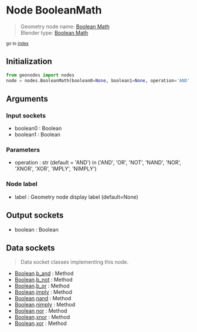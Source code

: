 
# Node BooleanMath

> Geometry node name: [Boolean Math](https://docs.blender.org/manual/en/latest/modeling/geometry_nodes/utilities/boolean_math.html)<br>
  Blender type: [Boolean Math](https://docs.blender.org/api/current/bpy.types.FunctionNodeBooleanMath.html)
  
<sub>go to [index](/docs/index.md)</sub>

## Initialization

```python
from geonodes import nodes
node = nodes.BooleanMath(boolean0=None, boolean1=None, operation='AND', label=None)
```



## Arguments


### Input sockets

- boolean0 : Boolean
- boolean1 : Boolean

### Parameters

- operation : str (default = 'AND') in ('AND', 'OR', 'NOT', 'NAND', 'NOR', 'XNOR', 'XOR', 'IMPLY', 'NIMPLY')

### Node label

- label : Geometry node display label (default=None)

## Output sockets

- boolean : Boolean

## Data sockets

> Data socket classes implementing this node.
  
  
- [Boolean](/docs/sockets/Boolean.md).[b_and](/docs/sockets/Boolean.md#b_and) : Method
- [Boolean](/docs/sockets/Boolean.md).[b_not](/docs/sockets/Boolean.md#b_not) : Method
- [Boolean](/docs/sockets/Boolean.md).[b_or](/docs/sockets/Boolean.md#b_or) : Method
- [Boolean](/docs/sockets/Boolean.md).[imply](/docs/sockets/Boolean.md#imply) : Method
- [Boolean](/docs/sockets/Boolean.md).[nand](/docs/sockets/Boolean.md#nand) : Method
- [Boolean](/docs/sockets/Boolean.md).[nimply](/docs/sockets/Boolean.md#nimply) : Method
- [Boolean](/docs/sockets/Boolean.md).[nor](/docs/sockets/Boolean.md#nor) : Method
- [Boolean](/docs/sockets/Boolean.md).[xnor](/docs/sockets/Boolean.md#xnor) : Method
- [Boolean](/docs/sockets/Boolean.md).[xor](/docs/sockets/Boolean.md#xor) : Method
  
